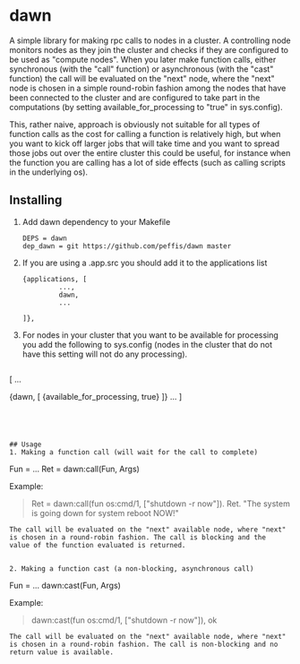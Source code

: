 # dawn
A simple library for making rpc calls to nodes in a cluster. A
controlling node monitors nodes as they join the cluster and checks if 
they are configured to be used as "compute nodes". When you later make
function calls, either synchronous (with the "call" function) or
asynchronous (with the "cast" function) the call will be evaluated on
the "next" node, where the "next" node is chosen in a simple
round-robin fashion among the nodes that have been connected to the
cluster and are configured to take part in the computations (by
setting available_for_processing to "true" in sys.config).

This, rather naive, approach is obviously not suitable for all types
of function calls as the cost for calling a function is relatively
high, but when you want to kick off larger jobs that will take time
and you want to spread those jobs out over the entire cluster this
could be useful, for instance when the function you are calling has a
lot of side effects (such as calling scripts in the underlying os). 

## Installing
1. Add dawn dependency to your Makefile
   ```
   DEPS = dawn
   dep_dawn = git https://github.com/peffis/dawn master
   ```

2. If you are using a .app.src you should add it to the applications list
   ```
   {applications, [
			...,
			dawn,
			...

   ]},
   ```

3. For nodes in your cluster that you want to be available for
processing you add the following to sys.config (nodes in the cluster
that do not have this setting will not do any processing). 
   ```
[
...

 {dawn, [
         {available_for_processing, true}
        ]}
...
]
   ```




## Usage
1. Making a function call (will wait for the call to complete)
   ```
   Fun = ...
   Ret = dawn:call(Fun, Args)
   
   Example:
   > Ret = dawn:call(fun os:cmd/1, ["shutdown -r now"]).
   > Ret.
   "The system is going down for system reboot NOW!"
   >
   
   ```
   The call will be evaluated on the "next" available node, where "next"
   is chosen in a round-robin fashion. The call is blocking and the 
   value of the function evaluated is returned. 


2. Making a function cast (a non-blocking, asynchronous call)
   ```
   Fun = ...
   dawn:cast(Fun, Args)
   
   Example:
   > dawn:cast(fun os:cmd/1, ["shutdown -r now"]),
   ok
   >
   ```
   The call will be evaluated on the "next" available node, where "next"
   is chosen in a round-robin fashion. The call is non-blocking and no 
   return value is available. 

